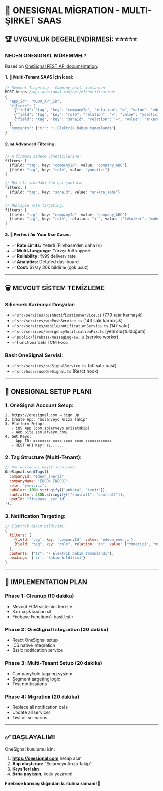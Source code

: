 # 🚀 **ONESIGNAL MİGRATION - MULTI-ŞIRKET SAAS**

## 🏆 **UYGUNLUK DEĞERLENDİRMESİ: ⭐⭐⭐⭐⭐**

### **NEDEN ONESIGNAL MÜKEMMEL?**

Based on [OneSignal REST API documentation](https://documentation.onesignal.com/reference/rest-api-overview):

#### **1. 🏢 Multi-Tenant SAAS İçin İdeal:**
```typescript
// Segment Targeting - Company bazlı izolasyon
POST https://api.onesignal.com/api/v1/notifications
{
  "app_id": "YOUR_APP_ID",
  "filters": [
    {"field": "tag", "key": "companyId", "relation": "=", "value": "edeon_enerji"},
    {"field": "tag", "key": "role", "relation": "=", "value": "yonetici"},
    {"field": "tag", "key": "sahaId", "relation": "=", "value": "ankara_saha"}
  ],
  "contents": {"tr": "⚡ Elektrik bakım tamamlandı"}
}
```

#### **2. 📊 Advanced Filtering:**
```typescript
// A firması sadece yöneticilerine:
filters: [
  {field: "tag", key: "companyId", value: "company_ABC"},
  {field: "tag", key: "role", value: "yonetici"}
]

// Belirli sahadaki tüm çalışanlara:
filters: [
  {field: "tag", key: "sahaId", value: "ankara_saha"}
]

// Multiple role targeting:
filters: [
  {field: "tag", key: "companyId", value: "company_ABC"},
  {field: "tag", key: "role", relation: "in", value: ["tekniker", "muhendis"]}
]
```

#### **3. 🎯 Perfect for Your Use Cases:**
- ✅ **Rate Limits:** Yeterli (Firebase'den daha iyi)
- ✅ **Multi-Language:** Türkçe full support
- ✅ **Reliability:** %99 delivery rate
- ✅ **Analytics:** Detailed dashboard
- ✅ **Cost:** $9/ay 30K bildirim (çok ucuz)

---

## 🗑️ **MEVCUT SİSTEM TEMİZLEME**

### **Silinecek Karmaşık Dosyalar:**
- ✅ `src/services/pushNotificationService.ts` (779 satır karmaşık)
- ✅ `src/services/webPushService.ts` (143 satır karmaşık)  
- ✅ `src/services/mobile/notificationService.ts` (147 satır)
- ✅ `src/services/emergencyNotificationFix.ts` (yeni oluşturduğum)
- ✅ `public/firebase-messaging-sw.js` (service worker)
- ✅ Functions'daki FCM kodu

### **Basit OneSignal Servisi:**
- ✅ `src/services/oneSignalService.ts` (50 satır basit)
- ✅ `src/hooks/useOneSignal.ts` (React hook)

---

## 🚀 **ONESIGNAL SETUP PLANI**

### **1. OneSignal Account Setup:**
```
1. https://onesignal.com → Sign Up
2. Create App: "Solarveyo Arıza Takip"
3. Platform Setup:
   - iOS App (com.solarveyo.arizatakip)
   - Web Site (solarveyo.com)
4. Get Keys:
   - App ID: xxxxxxxx-xxxx-xxxx-xxxx-xxxxxxxxxxxx
   - REST API Key: Y2......
```

### **2. Tag Structure (Multi-Tenant):**
```javascript
// Her kullanıcı kayıt sırasında:
OneSignal.sendTags({
  companyId: "edeon_enerji",
  companyName: "EDEON ENERJİ", 
  role: "yonetici",
  sahalar: JSON.stringify(["ankara", "izmir"]),
  santraller: JSON.stringify(["santral1", "santral2"]),
  userId: "firebase_user_id"
});
```

### **3. Notification Targeting:**
```javascript
// Elektrik bakım bildirimi:
{
  filters: [
    {field: "tag", key: "companyId", value: "edeon_enerji"},
    {field: "tag", key: "role", relation: "in", value: ["yonetici", "muhendis", "tekniker"]}
  ],
  contents: {"tr": "⚡ Elektrik bakım tamamlandı"},
  headings: {"tr": "Bakım Bildirimi"}
}
```

---

## 🔧 **IMPLEMENTATION PLAN**

### **Phase 1: Cleanup (10 dakika)**
- Mevcut FCM sistemini temizle
- Karmaşık kodları sil  
- Firebase Functions'ı basitleştir

### **Phase 2: OneSignal Integration (30 dakika)**
- React OneSignal setup
- iOS native integration
- Basic notification service

### **Phase 3: Multi-Tenant Setup (20 dakika)**
- Company/role tagging system
- Segment targeting logic
- Test notifications

### **Phase 4: Migration (20 dakika)**
- Replace all notification calls
- Update all services
- Test all scenarios

---

## ✅ **BAŞLAYALIM!**

OneSignal kurulumu için:
1. **https://onesignal.com** hesap açın
2. **App oluşturun:** "Solarveyo Arıza Takip"  
3. **Keys'leri alın**
4. **Bana paylaşın**, kodu yazayım!

**Firebase karmaşıklığından kurtulma zamanı! 🎉**
